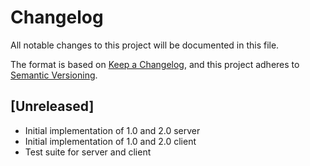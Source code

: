 # Changelog

All notable changes to this project will be documented in this file.

The format is based on [Keep a Changelog](https://keepachangelog.com/en/1.0.0/),
and this project adheres to [Semantic Versioning](https://semver.org/spec/v2.0.0.html).

## \[Unreleased]

-   Initial implementation of 1.0 and 2.0 server
-   Initial implementation of 1.0 and 2.0 client
-   Test suite for server and client
